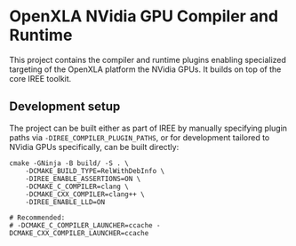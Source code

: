 # OpenXLA NVidia GPU Compiler and Runtime

This project contains the compiler and runtime plugins enabling specialized
targeting of the OpenXLA platform the NVidia GPUs. It builds on top of the
core IREE toolkit.

## Development setup

The project can be built either as part of IREE by manually specifying
plugin paths via `-DIREE_COMPILER_PLUGIN_PATHS`, or for development tailored
to NVidia GPUs specifically, can be built directly:

```
cmake -GNinja -B build/ -S . \
    -DCMAKE_BUILD_TYPE=RelWithDebInfo \
    -DIREE_ENABLE_ASSERTIONS=ON \
    -DCMAKE_C_COMPILER=clang \
    -DCMAKE_CXX_COMPILER=clang++ \
    -DIREE_ENABLE_LLD=ON

# Recommended:
# -DCMAKE_C_COMPILER_LAUNCHER=ccache -DCMAKE_CXX_COMPILER_LAUNCHER=ccache
```

